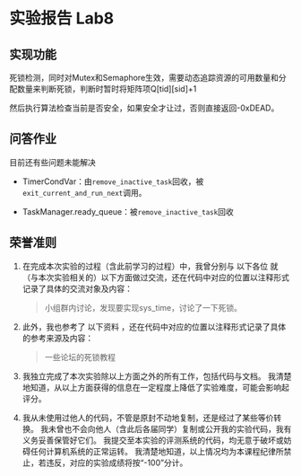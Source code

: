 # 实验报告 Lab8

## 实现功能

死锁检测，同时对Mutex和Semaphore生效，需要动态追踪资源的可用数量和分配数量来判断死锁，判断时暂时将矩阵项Q[tid][sid]+1

然后执行算法检查当前是否安全，如果安全才让过，否则直接返回-0xDEAD。

## 问答作业

目前还有些问题未能解决

- TimerCondVar：由`remove_inactive_task`回收，被`exit_current_and_run_next`调用。

- TaskManager.ready_queue：被`remove_inactive_task`回收

## 荣誉准则

1. 在完成本次实验的过程（含此前学习的过程）中，我曾分别与 以下各位 就（与本次实验相关的）以下方面做过交流，还在代码中对应的位置以注释形式记录了具体的交流对象及内容：

    >小组群内讨论，发现要实现sys_time，讨论了一下死锁。

2. 此外，我也参考了 以下资料 ，还在代码中对应的位置以注释形式记录了具体的参考来源及内容：

    > 一些论坛的死锁教程

3. 我独立完成了本次实验除以上方面之外的所有工作，包括代码与文档。 我清楚地知道，从以上方面获得的信息在一定程度上降低了实验难度，可能会影响起评分。

4. 我从未使用过他人的代码，不管是原封不动地复制，还是经过了某些等价转换。 我未曾也不会向他人（含此后各届同学）复制或公开我的实验代码，我有义务妥善保管好它们。 我提交至本实验的评测系统的代码，均无意于破坏或妨碍任何计算机系统的正常运转。 我清楚地知道，以上情况均为本课程纪律所禁止，若违反，对应的实验成绩将按“-100”分计。